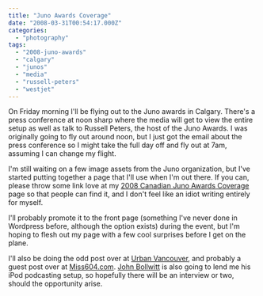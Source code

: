 ```yaml
---
title: "Juno Awards Coverage"
date: "2008-03-31T00:54:17.000Z"
categories: 
  - "photography"
tags: 
  - "2008-juno-awards"
  - "calgary"
  - "junos"
  - "media"
  - "russell-peters"
  - "westjet"
---
```


On Friday morning I'll be flying out to the Juno awards in Calgary. There's a press conference at noon sharp where the media will get to view the entire setup as well as talk to Russell Peters, the host of the Juno Awards. I was originally going to fly out around noon, but I just got the email about the press conference so I might take the full day off and fly out at 7am, assuming I can change my flight.

I'm still waiting on a few image assets from the Juno organization, but I've started putting together a page that I'll use when I'm out there. If you can, please throw some link love at my [2008 Canadian Juno Awards Coverage](http://www.migratorynerd.com/2008-juno-awards/) page so that people can find it, and I don't feel like an idiot writing entirely for myself.

I'll probably promote it to the front page (something I've never done in Wordpress before, although the option exists) during the event, but I'm hoping to flesh out my page with a few cool surprises before I get on the plane.

I'll also be doing the odd post over at [Urban Vancouver](http://urbanvancouver.com), and probably a guest post over at [Miss604.com](http://miss604.com). [John Bollwitt](http://johnbollwitt.com) is also going to lend me his iPod podcasting setup, so hopefully there will be an interview or two, should the opportunity arise.
